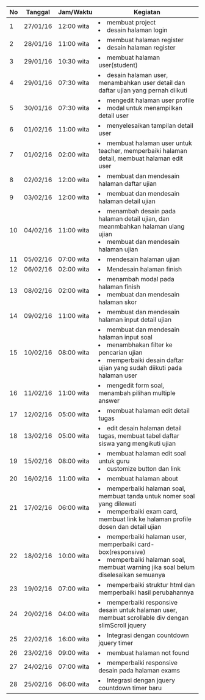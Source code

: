 | No | Tanggal  | Jam/Waktu  | Kegiatan                                 |
|----|----------|------------|------------------------------------------|
| 1  | 27/01/16 | 12:00 wita | <li>membuat project</li> <li>desain halaman login </li>|
| 2  | 28/01/16 | 11:00 wita | <li>membuat halaman register</li> <li>desain halaman register </li>|
| 3  | 29/01/16 | 10:30 wita | <li>membuat halaman user(student)</li>|
| 4  | 29/01/16 | 07:30 wita | <li>desain halaman user, menambahkan user detail dan daftar ujian yang pernah diikuti|
| 5  | 30/01/16 | 07:30 wita | <li>mengedit halaman user profile</li> <li>modal untuk menampilkan detail user</li>|
| 6  | 01/02/16 | 11:00 wita | <li>menyelesaikan tampilan detail user</li>|
| 7  | 01/02/16 | 02:00 wita | <li>membuat halaman user untuk teacher, memperbaiki halaman detail, membuat halaman edit user</li>|
| 8  | 02/02/16 | 12:00 wita | <li>membuat dan mendesain halaman daftar ujian</li>|
| 9  | 03/02/16 | 12:00 wita | <li>membuat dan mendesain halaman detail ujian</li>|
|10| 04/02/16 | 11:00 wita | <li>menambah desain pada halaman detail ujian, dan meanmbahkan halaman ulang ujian</li><li>membuat dan mendesain halaman ujian</li>|
| 11| 05/02/16 | 07:00 wita | <li>mendesain halaman ujian</li>|
| 12| 06/02/16 | 02:00 wita | <li>Mendesain halaman finish</li>|
| 13| 08/02/16 | 02:00 wita | <li>menambah modal pada halaman finish</li><li>membuat dan mendesain halaman skor</li>|
| 14| 09/02/16 | 11:00 wita | <li>membuat dan mendesain halaman input detail ujian</li>|
| 15| 10/02/16 | 08:00 wita | <li>membuat dan mendesain halaman input soal</li><li>menambhakan filter ke pencarian ujian</li><li>memperbaiki desain daftar ujian yang sudah diikuti pada halaman user</li>|
| 16| 11/02/16 | 11:00 wita | <li>mengedit form soal, menambah pilihan multiple answer</li>|
| 17| 12/02/16 | 05:00 wita | <li>membuat halaman edit detail tugas</li>|
| 18| 13/02/16 | 05:00 wita | <li>edit desain halaman detail tugas, membuat tabel daftar siswa yang mengikuti ujian</li>|
| 19| 15/02/16 | 08:00 wita | <li>membuat halaman edit soal untuk guru</li><li>customize button dan link</li>|
| 20| 16/02/16 | 11:00 wita | <li>membuat halaman about</li>|
| 21| 17/02/16 | 06:00 wita | <li>memperbaiki halaman soal, membuat tanda untuk nomer soal yang dilewati</li><li>memperbaiki exam card, membuat link ke halaman profile dosen dan detail ujian</li>|
| 22| 18/02/16 | 10:00 wita | <li>memperbaiki halaman user, memperbaiki card-box(responsive)</li><li>memperbaiki halaman soal, membuat warning jika soal belum diselesaikan semuanya</li>|
| 23| 19/02/16 | 07:00 wita | <li>memperbaiki struktur html dan memperbaiki hasil perubahannya</li>|
| 24| 20/02/16 | 04:00 wita | <li>memperbaiki responsive desain untuk halaman user, membuat scrollable div dengan slimScroll jquery</li>|
| 25| 22/02/16 | 16:00 wita | <li>Integrasi dengan countdown jquery timer</li>|
| 26| 23/02/16 | 09:00 wita | <li>membuat halaman not found</li>|
| 27| 24/02/16 | 07:00 wita | <li>memperbaiki responsive desain pada halaman exams</li>|
| 28| 25/02/16 | 06:00 wita | <li>Integrasi dengan jquery countdown timer baru</li>|
